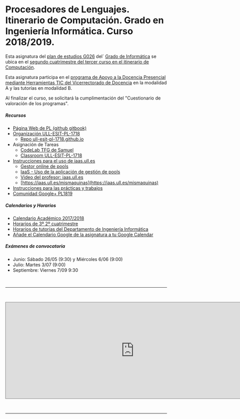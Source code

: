 # Procesadores de Lenguajes. Itinerario de Computación. Grado en Ingeniería Informática. Curso 2018/2019.


Esta asignatura del [plan de estudios G026](http://www.ull.es/view/centros/etsii/Plan_de_estudios_5/es) del`
[Grado de Informática](http://www.ull.es/view/centros/etsii/Grado_en_Ingenieria_Informatica/es)
se ubica en el [segundo cuatrimestre del tercer curso en el itinerario de Computación](http://www.ull.es/download/centros/etsii/Documentos_3/2386211/T5-15.pdf).

Esta asignatura participa en el
[programa de Apoyo a la Docencia Presencial mediante Herramientas TIC del Vicerrectorado de Docencia]() en la modalidad A y las tutorías en modalidad B.

Al finalizar el curso, se solicitará la cumplimentación del "Cuestionario de valoración de los programas".

##### Recursos

* [Página Web de PL (github gitbook)](https://ull-esit-pl-1718.github.io/ull-esit-pl-1718.github.io/_book/)
* [Organización ULL-ESIT-PL-1718](https://github.com/ULL-ESIT-PL-1718)
  - [Repo ull-esit-pl-1718.github.io](https://github.com/ULL-ESIT-PL-1718/ull-esit-pl-1718.github.io)
* Asignación de Tareas
  * [CodeLab TFG de Samuel](https://codelab-tfg1718.herokuapp.com/)
  * [Classroom ULL-ESIT-PL-1718](https://classroom.github.com/classrooms/30231254-ull-esit-pl-1718)
* [Instrucciones para el uso de iaas.ull.es](https://casianorodriguezleon.gitbooks.io/ull-esit-1617/recursos/iaas.html)
  - [Gestor online de pools](https://iaas.ull.es/ovirtadmin/admin/)
  - [IaaS - Uso de la aplicación de gestión de pools](https://docs.google.com/document/d/13vP4bd5LhnfNJvV6ncz20ZNTXfeg8ehWbw_ECkn4MAY/edit#)
  - [Video del profesor: iaas.ull.es](https://youtu.be/qKHgbV0lYbA)
  - [https://iaas.ull.es/mismaquinas](https://iaas.ull.es/mismaquinas) 
* [Instrucciones para las prácticas y trabajos](https://casianorodriguezleon.gitbooks.io/ull-esit-1617/content/instrucciones/)
* [Comunidad Google+ PL1819](https://plus.google.com/u/2/communities/101901734024125937720)

##### Calendarios y Horarios

* [Calendario Académico 2017/2018](https://drive.google.com/file/d/0ByNgObFV1P0eVm1NU3l1MVdYMEk/view)
* [Horarios de 3º 2º cuatrimestre](https://www.ull.es/download/centros/etsii/Tercero_5/2843828/20171030-Grado_tercero_2C.pdf)
* [Horarios de tutorías del Departamento de Ingeniería Informática](https://docs.google.com/spreadsheets/d/1ZTGvLA70qCYEsBwcA8dCiUZby3ZOM9oHt8kmiNNKId0/edit#gid=0)
* [Añade el Calendario Google de la asignatura a tu Google Calendar](https://calendar.google.com/calendar/b/1?cid=dWxsLmVkdS5lc19iNDhzaWoxMjM0NmczbjhzYW0xMDlianNnc0Bncm91cC5jYWxlbmRhci5nb29nbGUuY29t)

##### Exámenes de convocatoria

* Junio: Sábado 26/05 (9:30) y Miércoles 6/06 (9:00)
* Julio: Martes 3/07 (9:00)
* Septiembre: Viernes 7/09 9:30

<br/>
<hr>
<br/>
<p>
<iframe src="https://calendar.google.com/calendar/b/1/embed?mode=AGENDA&amp;
height=300&amp;
width=700&amp;
wkst=2&amp;
hl=es&amp;
bgcolor=%23993399&amp;
src=ull.edu.es_b48sij12346g3n8sam109bjsgs%40group.calendar.google.com&amp;
color=%2323164E&amp;
ctz=Atlantic%2FCanary"
style="border:solid 1px #777" width="800" height="300" frameborder="0" scrolling="no">
</iframe>
</p>
<br/>
<hr>
<br/>

